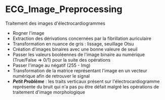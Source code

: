 # ECG_Image_Preprocessing
Traitement des images d'électrocardiogrammes
- Rogner l'image
- Extraction des dérivations concernées par la fibrillation auriculaire
- Transformation en nuance de gris : lissage, seuillage Otsu
- Création d'images binaires avec une bonne valeure de seuil
- Passer les valeurs booléennes de l'image binaire au numérique (True/False => 0/1) pour la suite des opérations
- Passer l'image au négatif (255 - Img)
- Transformation de la matrice représentant l'image en un vecteur numérique afin de retrouver le signal
- ***Petit Problème*** : les traits verticaux présent sur l'électrocardiogramme représente du bruit qui n'a pas pu être défait malgré les opérations de   traitement d'image morphologique

